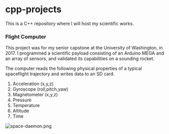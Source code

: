 # cpp-projects
This is a C++ repository where I will host my scientific works.

### Flight Computer

This project was for my senior capstone at the University of Washington, in 2017. I programmed a scientific payload consisting of an Arduino MEGA and an array of sensors, and validated its capabilities on a sounding rocket.

The computer reads the following physical properties of a typical spaceflight trajectory and writes data to an SD card.

1. Acceleration (x,y,z)
2. Gyroscope (roll,pitch,yaw)
3. Magnetometer (x,y,z)
5. Pressure
6. Temperature
7. Altitude
8. Time

![space-daemon.png](https://github.com/nwoodr94/cpp-projects/blob/master/space-daemon.png)
